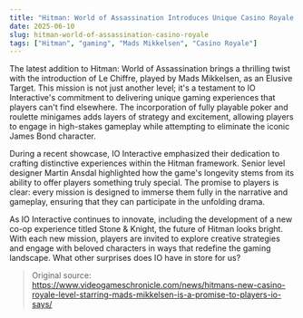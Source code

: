 ```yaml
---
title: "Hitman: World of Assassination Introduces Unique Casino Royale Experience"
date: 2025-06-10
slug: hitman-world-of-assassination-casino-royale
tags: ["Hitman", "gaming", "Mads Mikkelsen", "Casino Royale"]
---
```


The latest addition to Hitman: World of Assassination brings a thrilling twist with the introduction of Le Chiffre, played by Mads Mikkelsen, as an Elusive Target. This mission is not just another level; it's a testament to IO Interactive's commitment to delivering unique gaming experiences that players can't find elsewhere. The incorporation of fully playable poker and roulette minigames adds layers of strategy and excitement, allowing players to engage in high-stakes gameplay while attempting to eliminate the iconic James Bond character.

During a recent showcase, IO Interactive emphasized their dedication to crafting distinctive experiences within the Hitman framework. Senior level designer Martin Ansdal highlighted how the game's longevity stems from its ability to offer players something truly special. The promise to players is clear: every mission is designed to immerse them fully in the narrative and gameplay, ensuring that they can participate in the unfolding drama.

As IO Interactive continues to innovate, including the development of a new co-op experience titled Stone & Knight, the future of Hitman looks bright. With each new mission, players are invited to explore creative strategies and engage with beloved characters in ways that redefine the gaming landscape. What other surprises does IO have in store for us?

> Original source: https://www.videogameschronicle.com/news/hitmans-new-casino-royale-level-starring-mads-mikkelsen-is-a-promise-to-players-io-says/